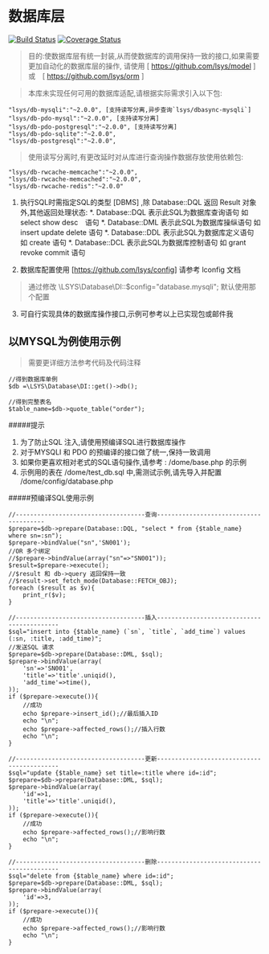 数据库层
===

[![Build Status](https://travis-ci.com/php-lsys/db.svg?branch=master)](https://travis-ci.com/php-lsys/db)
[![Coverage Status](https://coveralls.io/repos/github/php-lsys/db/badge.svg?branch=master)](https://coveralls.io/github/php-lsys/db?branch=master)

> 目的:使数据库层有统一封装,从而使数据库的调用保持一致的接口,如果需要更加自动化的数据库层的操作,
	请使用 [ https://github.com/lsys/model ] 或　[ https://github.com/lsys/orm ]
　

> 本库未实现任何可用的数据库适配,请根据实际需求引入以下包:

	"lsys/db-mysqli":"~2.0.0", [支持读写分离,异步查询`lsys/dbasync-mysqli`]
	"lsys/db-pdo-mysql":"~2.0.0", [支持读写分离]
	"lsys/db-pdo-postgresql":"~2.0.0", [支持读写分离]
	"lsys/db-pdo-sqlite":"~2.0.0",
	"lsys/db-postgresql":"~2.0.0",

> 使用读写分离时,有更改延时对从库进行查询操作数据存放使用依赖包:
	
	"lsys/db-rwcache-memcache":"~2.0.0",
	"lsys/db-rwcache-memcached":"~2.0.0",
	"lsys/db-rwcache-redis":"~2.0.0"


1. 执行SQL时需指定SQL的类型 [DBMS] ,除 Database::DQL 返回 Result 对象外,其他返回处理状态:
	*. Database::DQL 表示此SQL为数据库查询语句 如 select show desc　语句
	*. Database::DML 表示此SQL为数据库操纵语句 如 insert update delete 语句
	*. Database::DDL 表示此SQL为数据库定义语句 如 create 语句
	*. Database::DCL 表示此SQL为数据库控制语句 如 grant revoke commit 语句


2. 数据库配置使用 [https://github.com/lsys/config] 请参考 lconfig 文档
> 通过修改 \LSYS\Database\DI::$config="database.mysqli"; 默认使用那个配置

3. 可自行实现具体的数据库操作接口,示例可参考以上已实现包或邮件我

以MYSQL为例使用示例
---

> 需要更详细方法参考代码及代码注释

```
//得到数据库单例
$db =\LSYS\Database\DI::get()->db();
```

```
//得到完整表名
$table_name=$db->quote_table("order");
```
#####提示
1. 为了防止SQL 注入,请使用预编译SQL进行数据库操作
2. 对于MYSQLI 和 PDO 的预编译的接口做了统一,保持一致调用
3. 如果你更喜欢相对老式的SQL语句操作,请参考 : /dome/base.php 的示例
4. 示例用的表在 /dome/test_db.sql 中,需测试示例,请先导入并配置 /dome/config/database.php


#####预编译SQL使用示例

```
//------------------------------------查询---------------------------------------
$prepare=$db->prepare(Database::DQL, "select * from {$table_name} where sn=:sn");
$prepare->bindValue("sn",'SN001');
//OR 多个绑定
//$prepare->bindValue(array("sn"=>"SN001"));
$result=$prepare->execute();
//$result 和 db->query 返回保持一致
//$result->set_fetch_mode(Database::FETCH_OBJ);
foreach ($result as $v){
	print_r($v);
}
```
```
//------------------------------------插入-------------------------------------------
$sql="insert into {$table_name} (`sn`, `title`, `add_time`) values (:sn, :title, :add_time)";
//发送SQL 请求
$prepare=$db->prepare(Database::DML, $sql);
$prepare->bindValue(array(
	'sn'=>'SN001',
	'title'=>'title'.uniqid(),
	'add_time'=>time(),
));
if ($prepare->execute()){
	//成功
	echo $prepare->insert_id();//最后插入ID
	echo "\n";
	echo $prepare->affected_rows();//插入行数
	echo "\n";
}
```
```
//------------------------------------更新-------------------------------------------
$sql="update {$table_name} set title=:title where id=:id";
$prepare=$db->prepare(Database::DML, $sql);
$prepare->bindValue(array(
	'id'=>1,
	'title'=>'title'.uniqid(),
));
if ($prepare->execute()){
	//成功
	echo $prepare->affected_rows();//影响行数
	echo "\n";
}
```
```
//------------------------------------删除-------------------------------------------
$sql="delete from {$table_name} where id=:id";
$prepare=$db->prepare(Database::DML, $sql);
$prepare->bindValue(array(
	'id'=>3,
));
if ($prepare->execute()){
	//成功
	echo $prepare->affected_rows();//影响行数
	echo "\n";
}
```

